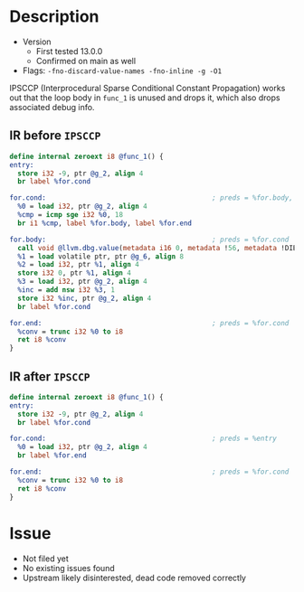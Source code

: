# Description

* Version
  * First tested 13.0.0
  * Confirmed on main as well
* Flags: `-fno-discard-value-names -fno-inline -g -O1`

IPSCCP (Interprocedural Sparse Conditional Constant Propagation) works out that
the loop body in `func_1` is unused and drops it, which also drops associated
debug info.

## IR before `IPSCCP`

```llvm
define internal zeroext i8 @func_1() {
entry:
  store i32 -9, ptr @g_2, align 4
  br label %for.cond

for.cond:                                         ; preds = %for.body, %entry
  %0 = load i32, ptr @g_2, align 4
  %cmp = icmp sge i32 %0, 18
  br i1 %cmp, label %for.body, label %for.end

for.body:                                         ; preds = %for.cond
  call void @llvm.dbg.value(metadata i16 0, metadata !56, metadata !DIExpression())
  %1 = load volatile ptr, ptr @g_6, align 8
  %2 = load i32, ptr %1, align 4
  store i32 0, ptr %1, align 4
  %3 = load i32, ptr @g_2, align 4
  %inc = add nsw i32 %3, 1
  store i32 %inc, ptr @g_2, align 4
  br label %for.cond

for.end:                                          ; preds = %for.cond
  %conv = trunc i32 %0 to i8
  ret i8 %conv
}
```

## IR after `IPSCCP`

```llvm
define internal zeroext i8 @func_1() {
entry:
  store i32 -9, ptr @g_2, align 4
  br label %for.cond

for.cond:                                         ; preds = %entry
  %0 = load i32, ptr @g_2, align 4
  br label %for.end

for.end:                                          ; preds = %for.cond
  %conv = trunc i32 %0 to i8
  ret i8 %conv
}
```

# Issue

* Not filed yet
* No existing issues found
* Upstream likely disinterested, dead code removed correctly

